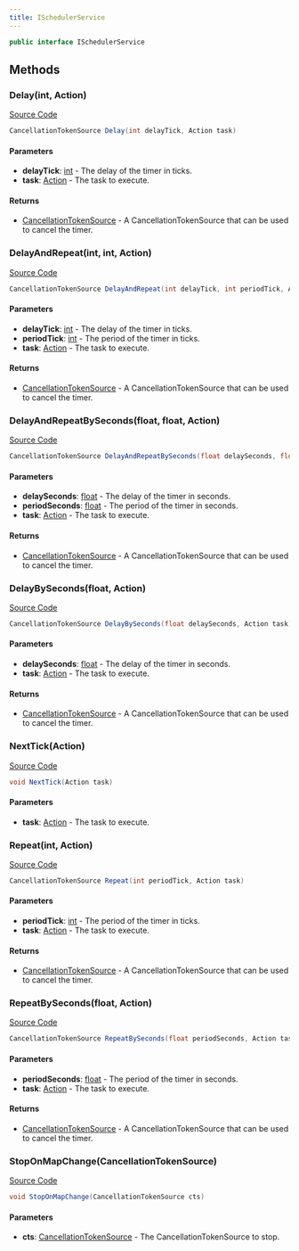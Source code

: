 ```yaml
---
title: ISchedulerService
---
```


```csharp
public interface ISchedulerService
```

## Methods

### Delay(int, Action)

[Source Code](https://github.com/swiftly-solution/swiftlys2/blob/beta/managed/src/SwiftlyS2.Shared/Modules/Scheduler/ISchedulerService.cs#L17)

```csharp
CancellationTokenSource Delay(int delayTick, Action task)
```

#### Parameters

- **delayTick**: [int](https://learn.microsoft.com/dotnet/api/system.int32) - The delay of the timer in ticks.
- **task**: [Action](https://learn.microsoft.com/dotnet/api/system.action) - The task to execute.

#### Returns

- [CancellationTokenSource](https://learn.microsoft.com/dotnet/api/system.threading.cancellationtokensource) - A CancellationTokenSource that can be used to cancel the timer.

### DelayAndRepeat(int, int, Action)

[Source Code](https://github.com/swiftly-solution/swiftlys2/blob/beta/managed/src/SwiftlyS2.Shared/Modules/Scheduler/ISchedulerService.cs#L35)

```csharp
CancellationTokenSource DelayAndRepeat(int delayTick, int periodTick, Action task)
```

#### Parameters

- **delayTick**: [int](https://learn.microsoft.com/dotnet/api/system.int32) - The delay of the timer in ticks.
- **periodTick**: [int](https://learn.microsoft.com/dotnet/api/system.int32) - The period of the timer in ticks.
- **task**: [Action](https://learn.microsoft.com/dotnet/api/system.action) - The task to execute.

#### Returns

- [CancellationTokenSource](https://learn.microsoft.com/dotnet/api/system.threading.cancellationtokensource) - A CancellationTokenSource that can be used to cancel the timer.

### DelayAndRepeatBySeconds(float, float, Action)

[Source Code](https://github.com/swiftly-solution/swiftlys2/blob/beta/managed/src/SwiftlyS2.Shared/Modules/Scheduler/ISchedulerService.cs#L68)

```csharp
CancellationTokenSource DelayAndRepeatBySeconds(float delaySeconds, float periodSeconds, Action task)
```

#### Parameters

- **delaySeconds**: [float](https://learn.microsoft.com/dotnet/api/system.single) - The delay of the timer in seconds.
- **periodSeconds**: [float](https://learn.microsoft.com/dotnet/api/system.single) - The period of the timer in seconds.
- **task**: [Action](https://learn.microsoft.com/dotnet/api/system.action) - The task to execute.

#### Returns

- [CancellationTokenSource](https://learn.microsoft.com/dotnet/api/system.threading.cancellationtokensource) - A CancellationTokenSource that can be used to cancel the timer.

### DelayBySeconds(float, Action)

[Source Code](https://github.com/swiftly-solution/swiftlys2/blob/beta/managed/src/SwiftlyS2.Shared/Modules/Scheduler/ISchedulerService.cs#L46)

```csharp
CancellationTokenSource DelayBySeconds(float delaySeconds, Action task)
```

#### Parameters

- **delaySeconds**: [float](https://learn.microsoft.com/dotnet/api/system.single) - The delay of the timer in seconds.
- **task**: [Action](https://learn.microsoft.com/dotnet/api/system.action) - The task to execute.

#### Returns

- [CancellationTokenSource](https://learn.microsoft.com/dotnet/api/system.threading.cancellationtokensource) - A CancellationTokenSource that can be used to cancel the timer.

### NextTick(Action)

[Source Code](https://github.com/swiftly-solution/swiftlys2/blob/beta/managed/src/SwiftlyS2.Shared/Modules/Scheduler/ISchedulerService.cs#L9)

```csharp
void NextTick(Action task)
```

#### Parameters

- **task**: [Action](https://learn.microsoft.com/dotnet/api/system.action) - The task to execute.

### Repeat(int, Action)

[Source Code](https://github.com/swiftly-solution/swiftlys2/blob/beta/managed/src/SwiftlyS2.Shared/Modules/Scheduler/ISchedulerService.cs#L26)

```csharp
CancellationTokenSource Repeat(int periodTick, Action task)
```

#### Parameters

- **periodTick**: [int](https://learn.microsoft.com/dotnet/api/system.int32) - The period of the timer in ticks.
- **task**: [Action](https://learn.microsoft.com/dotnet/api/system.action) - The task to execute.

#### Returns

- [CancellationTokenSource](https://learn.microsoft.com/dotnet/api/system.threading.cancellationtokensource) - A CancellationTokenSource that can be used to cancel the timer.

### RepeatBySeconds(float, Action)

[Source Code](https://github.com/swiftly-solution/swiftlys2/blob/beta/managed/src/SwiftlyS2.Shared/Modules/Scheduler/ISchedulerService.cs#L57)

```csharp
CancellationTokenSource RepeatBySeconds(float periodSeconds, Action task)
```

#### Parameters

- **periodSeconds**: [float](https://learn.microsoft.com/dotnet/api/system.single) - The period of the timer in seconds.
- **task**: [Action](https://learn.microsoft.com/dotnet/api/system.action) - The task to execute.

#### Returns

- [CancellationTokenSource](https://learn.microsoft.com/dotnet/api/system.threading.cancellationtokensource) - A CancellationTokenSource that can be used to cancel the timer.

### StopOnMapChange(CancellationTokenSource)

[Source Code](https://github.com/swiftly-solution/swiftlys2/blob/beta/managed/src/SwiftlyS2.Shared/Modules/Scheduler/ISchedulerService.cs#L74)

```csharp
void StopOnMapChange(CancellationTokenSource cts)
```

#### Parameters

- **cts**: [CancellationTokenSource](https://learn.microsoft.com/dotnet/api/system.threading.cancellationtokensource) - The CancellationTokenSource to stop.

